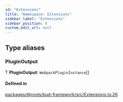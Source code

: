 ```yaml
---
id: "Extensions"
title: "Namespace: Extensions"
sidebar_label: "Extensions"
sidebar_position: 0
custom_edit_url: null
---
```


## Type aliases

### PluginOutput

Ƭ **PluginOutput**: `WebpackPluginInstance`[]

#### Defined in

[packages/@roots/bud-framework/src/Extensions.ts:26](https://github.com/roots/bud/blob/1a11bae56/packages/@roots/bud-framework/src/Extensions.ts#L26)
